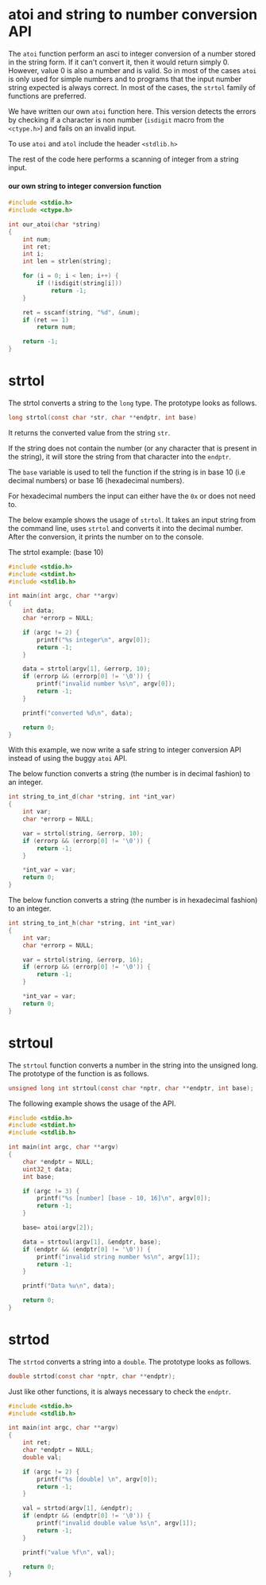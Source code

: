 # atoi and string to number conversion API

The `atoi` function perform an asci to integer conversion of a number stored in the string form. If it can't convert it, then it would return simply 0. However, value 0 is also a number and is valid. So in most of the cases `atoi` is only used for simple numbers and to programs that the input number string expected is always correct. In most of the cases, the `strtol` family of functions are preferred.

We have written our own `atoi` function here. This version detects the errors by checking if a character is non number \(`isdigit` macro from the `<ctype.h>`\) and fails on an invalid input.

To use `atoi` and `atol` include the header `<stdlib.h>`

The rest of the code here performs a scanning of integer from a string input.

#### our own string to integer conversion function

```c
#include <stdio.h>
#include <ctype.h>

int our_atoi(char *string)
{
    int num;
    int ret;
    int i;
    int len = strlen(string);

    for (i = 0; i < len; i++) {
        if (!isdigit(string[i]))
            return -1;
    }

    ret = sscanf(string, "%d", &num);
    if (ret == 1)
        return num;

    return -1;
}
```

# strtol

The strtol converts a string to the `long` type. The prototype looks as follows.

```c
long strtol(const char *str, char **endptr, int base)
```

It returns the converted value from the string `str`.

If the string does not contain the number \(or any character that is present in the string\), it will store the string from that character into the `endptr`.

The `base` variable is used to tell the function if the string is in base 10 \(i.e decimal numbers\) or base 16 \(hexadecimal numbers\).

For hexadecimal numbers the input can either have the `0x` or does not need to.

The below example shows the usage of `strtol`. It takes an input string from the command line, uses `strtol` and converts it into the decimal number. After the conversion, it prints the number on to the console.

The strtol example: \(base 10\)

```c
#include <stdio.h>
#include <stdint.h>
#include <stdlib.h>

int main(int argc, char **argv)
{
    int data;
    char *errorp = NULL;

    if (argc != 2) {
        printf("%s integer\n", argv[0]);
        return -1;
    }

    data = strtol(argv[1], &errorp, 10);
    if (errorp && (errorp[0] != '\0')) {
        printf("invalid number %s\n", argv[0]);
        return -1;
    }

    printf("converted %d\n", data);

    return 0;
}

```

With this example, we now write a safe string to integer conversion API instead of using the buggy `atoi` API.

The below function converts a string \(the number is in decimal fashion\) to an integer.

```c
int string_to_int_d(char *string, int *int_var)
{
    int var;
    char *errorp = NULL;

    var = strtol(string, &errorp, 10);
    if (errorp && (errorp[0] != '\0')) {
        return -1;
    }

    *int_var = var;
    return 0;
}
```

The below function converts a string \(the number is in hexadecimal fashion\) to an integer.

```c
int string_to_int_h(char *string, int *int_var)
{
    int var;
    char *errorp = NULL;

    var = strtol(string, &errorp, 16);
    if (errorp && (errorp[0] != '\0')) {
        return -1;
    }

    *int_var = var;
    return 0;
}
```

# strtoul

The `strtoul` function converts a number in the string into the unsigned long. The prototype of the function is as follows.

```c
unsigned long int strtoul(const char *nptr, char **endptr, int base);
```

The following example shows the usage of the API.

```c
#include <stdio.h>
#include <stdint.h>
#include <stdlib.h>

int main(int argc, char **argv)
{
    char *endptr = NULL;
    uint32_t data;
    int base;

    if (argc != 3) {
        printf("%s [number] [base - 10, 16]\n", argv[0]);
        return -1;
    }

    base= atoi(argv[2]);

    data = strtoul(argv[1], &endptr, base);
    if (endptr && (endptr[0] != '\0')) {
        printf("invalid string number %s\n", argv[1]);
        return -1;
    }

    printf("Data %u\n", data);

    return 0;
}
```

# strtod

The `strtod` converts a string into a `double`. The prototype looks as follows.

```c
double strtod(const char *nptr, char **endptr);
```

Just like other functions, it is always necessary to check the `endptr`.

```c
#include <stdio.h>
#include <stdlib.h>

int main(int argc, char **argv)
{
    int ret;
    char *endptr = NULL;
    double val;

    if (argc != 2) {
        printf("%s [double] \n", argv[0]);
        return -1;
    }

    val = strtod(argv[1], &endptr);
    if (endptr && (endptr[0] != '\0')) {
        printf("invalid double value %s\n", argv[1]);
        return -1;
    }

    printf("value %f\n", val);

    return 0;
}
```

